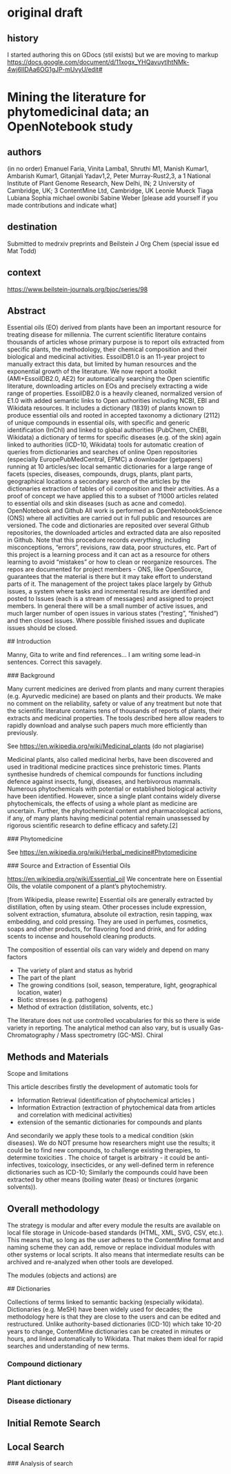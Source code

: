 # original draft 

## history

I started authoring this on GDocs (stil exists) but we are moving to markup
https://docs.google.com/document/d/11xogx_YHQavuytlhtNMk-4wj6IIDAa6OG1gJP-mUvyU/edit#

# Mining the literature for phytomedicinal data; an OpenNotebook study

## authors

(in no order) Emanuel Faria, Vinita Lamba1, Shruthi M1, Manish Kumar1, Ambarish Kumar1, Gitanjali Yadav1,2, Peter Murray-Rust2,3, a
1 National Institute of Plant Genome Research, New Delhi, IN; 2 University of Cambridge, UK; 3 ContentMine Ltd, Cambridge, UK
Leonie Mueck
Tiaga Lubiana
Sophia
michael owonibi
Sabine Weber
[please add yourself if you made contributions and indicate what]



## destination

Submitted to medrxiv preprints and Beilstein J Org Chem (special issue ed Mat Todd)

## context

https://www.beilstein-journals.org/bjoc/series/98

## Abstract

Essential oils (EO) derived from plants have been an  important resource for treating disease for millennia. The current scientific literature contains thousands of articles whose primary purpose is to report oils extracted from specific plants, the methodology, their chemical composition and their biological and medicinal activities.  EssoilDB1.0 is an 11-year project to manually extract this data, but limited by human resources and the exponential growth of the literature. We now report a toolkit  (AMI+EssoilDB2.0,  AE2)  for automatically searching the Open scientific literature, downloading articles on EOs and precisely extracting a wide range of properties.
EssoilDB2.0 is a heavily cleaned, normalized version of E1.0 with added semantic links to Open authorities including NCBI, EBI and Wikidata resources. It includes
a dictionary (1839) of plants known to produce essential oils and rooted in accepted taxonomy
a dictionary (2112) of unique compounds  in essential oils, with specific and generic identification (InChI) and linked to global authorities (PubChem, ChEBI, Wikidata)
a dictionary of terms for specific diseases (e.g. of the skin) again linked to authorities (ICD-10, Wikidata)
tools for automatic creation of  queries from dictionaries and searches of online Open repositories (especially EuropePubMedCentral, EPMC)
a downloader (getpapers)  running at 10 articles/sec
local semantic dictionaries for a large range of facets (species, diseases, compounds, drugs, plants, plant parts, geographical locations 
a secondary search of the articles by the dictionaries
extraction of tables of oil composition and their activities.
As a proof of concept we have applied this to a subset of ?1000 articles related to essential oils and skin diseases (such as acne and comedo).
OpenNotebook and Github
All work is performed as OpenNotebookScience (ONS) where all activities are carried out in full public and resources are versioned. The code and dictionaries are reposited over several Github repositories, the  downloaded articles and extracted data are also reposited in Github. Note that this procedure records *everything*, including misconceptions, “errors”, revisions, raw data, poor structures, etc. Part of this project is a learning process and it can act as a resource for others learning to avoid “mistakes” or how to clean or reorganize resources. The repos are documented for project members - ONS, like OpenSource, guarantees that the material is there but it may take effort to understand parts of it.
The management of the project takes place largely by Github issues, a system where tasks and incremental results are identified and posted to Issues (each is a stream of messages) and assigned to project members. In general there will be a small number of active issues, and much larger number of open issues in various states (“resting”, “finished”) and then closed issues. Where possible finished issues and duplicate issues should be closed.


## Introduction

Manny, Gita to write and find references… I am writing some lead-in sentences. Correct this savagely.

### Background

Many current medicines are derived from plants and many current therapies (e.g. Ayurvedic medicine) are based on plants 
and their products. We make no comment on the reliability, safety or value of any treatment but note that the scientific 
literature contains tens of thousands of reports of plants, their extracts and medicinal properties. The tools described 
here allow readers to rapidly download and analyse such papers much more efficiently than previously.


See https://en.wikipedia.org/wiki/Medicinal_plants (do not plagiarise)

Medicinal plants, also called medicinal herbs, have been discovered and used in traditional medicine practices since 
prehistoric times. Plants synthesise hundreds of chemical compounds for functions including defence against insects, 
fungi, diseases, and herbivorous mammals. Numerous phytochemicals with potential or established biological activity 
have been identified. However, since a single plant contains widely diverse phytochemicals, the effects of using a 
whole plant as medicine are uncertain. Further, the phytochemical content and pharmacological actions, if any, of 
many plants having medicinal potential remain unassessed by rigorous scientific research to define efficacy and safety.[2]

### Phytomedicine

See https://en.wikipedia.org/wiki/Herbal_medicine#Phytomedicine



### Source and Extraction of Essential Oils

https://en.wikipedia.org/wiki/Essential_oil
We concentrate here on Essential Oils, the volatile component of a plant’s phytochemistry. 

[from Wikipedia, please rewrite] Essential oils are generally extracted by distillation, often by using steam. 
Other processes include expression, solvent extraction, sfumatura, absolute oil extraction, resin tapping, wax 
embedding, and cold pressing. They are used in perfumes, cosmetics, soaps and other products, for flavoring 
food and drink, and for adding scents to incense and household cleaning products.

The composition of essential oils can vary widely and depend on many factors
* The variety of plant and status as hybrid
* The part of the plant
* The growing conditions (soil, season, temperature, light, geographical location, water)
* Biotic stresses (e.g. pathogens)
* Method of extraction (distillation, solvents, etc.)

The literature does not use controlled vocabularies for this so there is wide variety in reporting. 
The analytical method can also vary, but is usually Gas-Chromatography / Mass spectrometry (GC-MS). Chiral 

## Methods and Materials

Scope and limitations

This article describes firstly the development of automatic tools for 
* Information Retrieval (identification of phytochemical articles )
* Information Extraction (extraction of phytochemical data from articles and correlation with medicinal activities)
* extension of the semantic dictionaries for compounds and plants

And secondarily we apply these tools to a medical condition (skin diseases). We do NOT presume how researchers 
might use the results; it could be to find new compounds, to challenge existing therapies, to determine toxicities . 
The choice of target is arbitrary - it could be anti-infectives, toxicology, insecticides, or any well-defined term 
in reference dictionaries such as ICD-10; Similarly the compounds could have been extracted by other means 
(boiling water (teas) or tinctures (organic solvents)). 

## Overall methodology
The strategy is modular and after every module the results are available on local file storage in Unicode-based standards 
(HTML, XML, SVG, CSV, etc.). This means that, so long as the user adheres to the ContentMine format and naming scheme
they can add, remove or replace individual modules with other systems or local scripts. It also means that intermediate 
results can be archived and re-analyzed when other tools are developed. 

The modules (objects and actions) are

## Dictionaries

Collections of terms linked to semantic backing (especially wikidata). Dictionaries (e.g. MeSH) have been 
widely used for decades; the methodology here is that they are close to the users and can be edited and restructured. 
Unlike authority-based dictionaries (ICD-10) which take 10-20 years to change, ContentMine dictionaries can be created in minutes or hours, and linked automatically to Wikidata. That makes them ideal for rapid searches and understanding of new terms.

### Compound dictionary
### Plant dictionary
### Disease dictionary

## Initial Remote Search
## Local Search
### Analysis of search 

